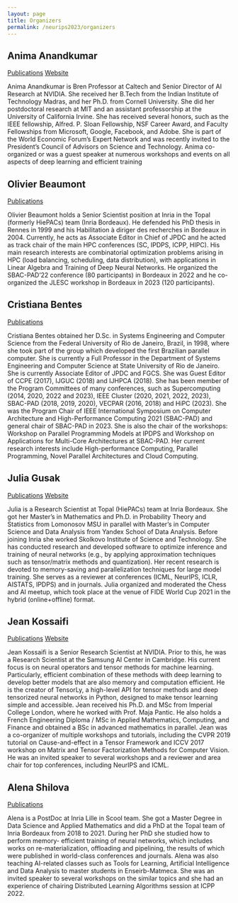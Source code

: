 ```yaml
---
layout: page
title: Organizers
permalink: /neurips2023/organizers
---
```


## Anima Anandkumar 

[Publications](https://scholar.google.com/citations?user=bEcLezcAAAAJ&hl=en&oi=ao) [Website](http://tensorlab.cms.caltech.edu/users/anima/)


<!-- Senior Director of AI Research at NVIDIA, Bren Professor at Caltech; -->
Anima Anandkumar is Bren Professor at Caltech and
Senior Director of AI Research at NVIDIA. She received her B.Tech from the Indian Institute of
Technology Madras, and her Ph.D. from Cornell University. She did her postdoctoral research at
MIT and an assistant professorship at the University of California Irvine. She has received several
honors, such as the IEEE fellowship, Alfred. P. Sloan Fellowship, NSF Career Award, and Faculty
Fellowships from Microsoft, Google, Facebook, and Adobe. She is part of the World Economic
Forum’s Expert Network and was recently invited to the President’s Council of Advisors on Science
and Technology. Anima co-organized or was a guest speaker at numerous workshops and events on
all aspects of deep learning and efficient training

## Olivier Beaumont 

[Publications](https://scholar.google.com/citations?hl=en&user=XT007NgAAAAJ) 
<!-- [Website](https://www.labri.fr/perso/obeaumon/) -->


<!-- Senior Scientist at Inria, University of Bordeaux;  -->
Olivier Beaumont holds a Senior Scientist position at Inria in the Topal (formerly HiePACs) team (Inria Bordeaux). He defended his
PhD thesis in Rennes in 1999 and his Habilitation à diriger des recherches in Bordeaux in 2004.
Currently, he acts as Associate Editor in Chief of JPDC and he acted as track chair of the main HPC
conferences (SC, IPDPS, ICPP, HIPC). His main research interests are combinatorial optimization
problems arising in HPC (load balancing, scheduling, data distribution), with applications in Linear
Algebra and Training of Deep Neural Networks. He organized the SBAC-PAD’22 conference (80
participants) in Bordeaux in 2022 and he co-organized the JLESC workshop in Bordeaux in 2023
(120 participants).

## Cristiana Bentes 

[Publications](https://dblp.org/pid/b/CristianaBentes.html) 


Cristiana Bentes obtained her D.Sc. in Systems Engineering and
Computer Science from the Federal University of Rio de Janeiro, Brazil, in 1998, where she took
part of the group which developed the first Brazilian parallel computer. She is currently a Full
Professor in the Department of Systems Engineering and Computer Science at State University of
Rio de Janeiro. She is currently Associate Editor of JPDC and FGCS. She was Guest Editor of CCPE
(2017), IJGUC (2018) and IJHPCA (2018). She has been member of the Program Committees of
many conferences, such as Supercomputing (2014, 2020, 2022 and 2023), IEEE Cluster (2020,
2021, 2022, 2023), SBAC-PAD (2018, 2019, 2020), VECPAR (2016, 2018) and HiPC (2023). She
was the Program Chair of IEEE International Symposium on Computer Architecture and High-Performance Computing 2021 (SBAC-PAD) and general chair of SBAC-PAD in 2023. She is also
the chair of the workshops: Workshop on Parallel Programming Models at IPDPS and Workshop
on Applications for Multi-Core Architectures at SBAC-PAD. Her current research interests include
High-performance Computing, Parallel Programming, Novel Parallel Architectures and Cloud
Computing.

## Julia Gusak

[Publications](https://scholar.google.com/citations?hl=en&user=QriHoq4AAAAJ&view_op=list_works&sortby=pubdate) [Website](https://juliagusak.github.io/about/)

 <!-- (Researcher at Inria, University of Bordeaux; yulia.gusak@inria.fr; publications). -->
Julia is a Research Scientist at Topal (HiePACs) team at Inria Bordeaux. She got her Master’s in
Mathematics and Ph.D. in Probability Theory and Statistics from Lomonosov MSU in parallel with
Master’s in Computer Science and Data Analysis from Yandex School of Data Analysis. Before
joining Inria she worked Skolkovo Institute of Science and Technology. She has conducted research
and developed software to optimize inference and training of neural networks (e.g., by applying
approximation techniques such as tensor/matrix methods and quantization). Her recent research
is devoted to memory-saving and parallelization techniques for large model training. She serves
as a reviewer at conferences (ICML, NeurIPS, ICLR, AISTATS, IPDPS) and in journals. Julia
organized and moderated the Chess and AI meetup, which took place at the venue of FIDE World
Cup 2021 in the hybrid (online+offline) format.

## Jean Kossaifi 

[Publications](https://scholar.google.com/citations?hl=en&user=hJS2TXwAAAAJ&view_op=list_works&sortby=pubdate) [Website](http://jeankossaifi.com/)

<!-- (Senior Researcher at NVIDIA; jkossaifi@nvidia.com; publications).  -->
Jean Kossaifi is a Senior Research Scientist at NVIDIA. Prior to this, he was a Research Scientist at the
Samsung AI Center in Cambridge. His current focus is on neural operators and tensor methods
for machine learning. Particularly, efficient combination of these methods with deep learning
to develop better models that are also memory and computation efficient. He is the creator of
TensorLy, a high-level API for tensor methods and deep tensorized neural networks in Python,
designed to make tensor learning simple and accessible. Jean received his Ph.D. and MSc from
Imperial College London, where he worked with Prof. Maja Pantic. He also holds a French
Engineering Diploma / MSc in Applied Mathematics, Computing, and Finance and obtained a BSc
in advanced mathematics in parallel. Jean was a co-organizer of multiple workshops and tutorials,
including the CVPR 2019 tutorial on Cause-and-effect in a Tensor Framework and ICCV 2017
workshop on Matrix and Tensor Factorization Methods for Computer Vision. He was an invited
speaker to several workshops and a reviewer and area chair for top conferences, including NeurIPS
and ICML.

## Alena Shilova 

[Publications](https://scholar.google.com/citations?hl=en&user=hiHDpfgAAAAJ&view_op=list_works)

<!-- (PostDoc at Inria Lille, Scool team; Alena.Shilova@inria.fr; publications) -->
Alena is a PostDoc at Inria Lille in Scool team. She got a Master Degree in Data Science and Applied Mathematics and did a PhD at the Topal
team of Inria Bordeaux from 2018 to 2021. During her PhD she studied how to perform memory-
efficient training of neural networks, which includes works on re-materialization, offloading and
pipelining, the results of which were published in world-class conferences and journals. Alena
was also teaching AI-related classes such as Tools for Learning, Artificial Intelligence and Data
Analysis to master students in Enseirb-Matmeca. She was an invited speaker to several workshops
on the similar topics and she had an experience of chairing Distributed Learning Algorithms session
at ICPP 2022.